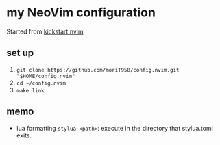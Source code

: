 # my NeoVim configuration

Started from [kickstart.nvim](https://github.com/nvim-lua/kickstart.nvim)

## set up

1. `git clone https://github.com/moriT958/config.nvim.git "$HOME/config.nvim"`
2. `cd ~/config.nvim`
3. `make link`

## memo

- lua formatting
`stylua <path>`: execute in the directory that stylua.toml exits.
